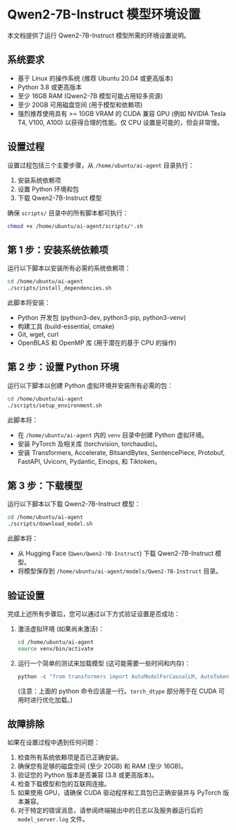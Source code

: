 # Qwen2-7B-Instruct 模型环境设置

本文档提供了运行 Qwen2-7B-Instruct 模型所需的环境设置说明。

## 系统要求

- 基于 Linux 的操作系统 (推荐 Ubuntu 20.04 或更高版本)
- Python 3.8 或更高版本
- 至少 16GB RAM (Qwen2-7B 模型可能占用较多资源)
- 至少 20GB 可用磁盘空间 (用于模型和依赖项)
- 强烈推荐使用具有 >= 10GB VRAM 的 CUDA 兼容 GPU (例如 NVIDIA Tesla T4, V100, A100) 以获得合理的性能。仅 CPU 设置是可能的，但会非常慢。

## 设置过程

设置过程包括三个主要步骤，从 `/home/ubuntu/ai-agent` 目录执行：

1.  安装系统依赖项
2.  设置 Python 环境和包
3.  下载 Qwen2-7B-Instruct 模型

确保 `scripts/` 目录中的所有脚本都可执行：
```bash
chmod +x /home/ubuntu/ai-agent/scripts/*.sh
```

## 第 1 步：安装系统依赖项

运行以下脚本以安装所有必需的系统依赖项：

```bash
cd /home/ubuntu/ai-agent
./scripts/install_dependencies.sh
```

此脚本将安装：
- Python 开发包 (python3-dev, python3-pip, python3-venv)
- 构建工具 (build-essential, cmake)
- Git, wget, curl
- OpenBLAS 和 OpenMP 库 (用于潜在的基于 CPU 的操作)

## 第 2 步：设置 Python 环境

运行以下脚本以创建 Python 虚拟环境并安装所有必需的包：

```bash
cd /home/ubuntu/ai-agent
./scripts/setup_environment.sh
```

此脚本将：
- 在 `/home/ubuntu/ai-agent` 内的 `venv` 目录中创建 Python 虚拟环境。
- 安装 PyTorch 及相关库 (torchvision, torchaudio)。
- 安装 Transformers, Accelerate, BitsandBytes, SentencePiece, Protobuf, FastAPI, Uvicorn, Pydantic, Einops, 和 Tiktoken。

## 第 3 步：下载模型

运行以下脚本以下载 Qwen2-7B-Instruct 模型：

```bash
cd /home/ubuntu/ai-agent
./scripts/download_model.sh
```

此脚本将：
- 从 Hugging Face (`Qwen/Qwen2-7B-Instruct`) 下载 Qwen2-7B-Instruct 模型。
- 将模型保存到 `/home/ubuntu/ai-agent/models/Qwen2-7B-Instruct` 目录。

## 验证设置

完成上述所有步骤后，您可以通过以下方式验证设置是否成功：

1.  激活虚拟环境 (如果尚未激活)：
    ```bash
    cd /home/ubuntu/ai-agent
    source venv/bin/activate
    ```

2.  运行一个简单的测试来加载模型 (这可能需要一些时间和内存)：
    ```python
    python -c "from transformers import AutoModelForCausalLM, AutoTokenizer; import torch; model_path = '/home/ubuntu/ai-agent/models/Qwen2-7B-Instruct'; tokenizer = AutoTokenizer.from_pretrained(model_path, trust_remote_code=True); model = AutoModelForCausalLM.from_pretrained(model_path, trust_remote_code=True, device_map='auto', torch_dtype=torch.bfloat16 if torch.cuda.is_available() and torch.cuda.is_bf16_supported() else torch.float16 if torch.cuda.is_available() else torch.float32); print('Qwen2-7B-Instruct 模型加载成功！')"
    ```
    (注意：上面的 python 命令应该是一行。`torch_dtype` 部分用于在 CUDA 可用时进行优化加载。)

## 故障排除

如果在设置过程中遇到任何问题：

1.  检查所有系统依赖项是否已正确安装。
2.  确保您有足够的磁盘空间 (至少 20GB) 和 RAM (至少 16GB)。
3.  验证您的 Python 版本是否兼容 (3.8 或更高版本)。
4.  检查下载模型和包的互联网连接。
5.  如果使用 GPU，请确保 CUDA 驱动程序和工具包已正确安装并与 PyTorch 版本兼容。
6.  对于特定的错误消息，请参阅终端输出中的日志以及服务器运行后的 `model_server.log` 文件。
